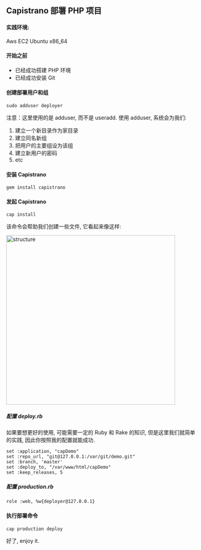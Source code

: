 ## Capistrano 部署 PHP 项目

#### 实践环境:
Aws EC2 Ubuntu x86_64

#### 开始之前

 - 已经成功搭建 PHP 环境
 - 已经成功安装 Git

#### 创建部署用户和组
```code
sudo adduser deployer
```
注意：这里使用的是 adduser, 而不是 useradd. 使用 adduser, 系统会为我们:
 1. 建立一个新目录作为家目录
 2. 建立同名新组
 3. 把用户的主要组设为该组
 4. 建立新用户的密码
 5. etc

#### 安装 Capistrano
```code
gem install capistrano
```

#### 发起 Capistrano
```code
cap install
```
该命令会帮助我们创建一些文件, 它看起来像这样:  

<img src="https://github.com/emanci/deploy-practices/blob/master/capistrano-structure.png" width = "450" alt="structure" align=center />  

##### 配置 deploy.rb
如果要想更好的使用, 可能需要一定的 Ruby 和 Rake 的知识, 但是这里我们就简单的实践, 因此你按照我的配置就能成功.
```code
set :application, "capDemo"
set :repo_url, "git@127.0.0.1:/var/git/demo.git"
set :branch, 'master'
set :deploy_to, "/var/www/html/capDemo"
set :keep_releases, 5
```

##### 配置 production.rb
```code
role :web, %w{deployer@127.0.0.1}
```

#### 执行部署命令
```code
cap production deploy
```
好了, enjoy it.

